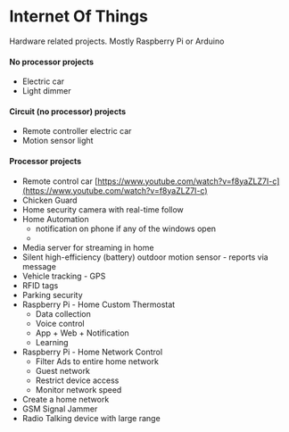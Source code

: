 # Internet Of Things

Hardware related projects. Mostly Raspberry Pi or Arduino

#### No processor projects

* Electric car
* Light dimmer

#### Circuit \(no processor\) projects

* Remote controller electric car
* Motion sensor light

#### Processor projects

* Remote control car [https://www.youtube.com/watch?v=f8yaZLZ7I-c](https://www.youtube.com/watch?v=f8yaZLZ7I-c)
* Chicken Guard
* Home security camera with real-time follow
* Home Automation
  * notification on phone if any of the windows open
  * 
* Media server for streaming in home
* Silent high-efficiency \(battery\) outdoor motion sensor - reports via message
* Vehicle tracking - GPS
* RFID tags
* Parking security
* Raspberry Pi - Home Custom Thermostat
  * Data collection
  * Voice control
  * App + Web + Notification
  * Learning
* Raspberry Pi - Home Network Control
  * Filter Ads to entire home network
  * Guest network
  * Restrict device access
  * Monitor network speed
* Create a home network
* GSM Signal Jammer
* Radio Talking device with large range






